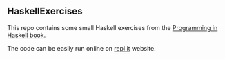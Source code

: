 ## HaskellExercises
This repo contains some small Haskell exercises from the [Programming in Haskell book](http://www.cs.nott.ac.uk/~pszgmh/pih.html).

The code can be easily run online on [repl.it](https://repl.it/languages/haskell) website.
